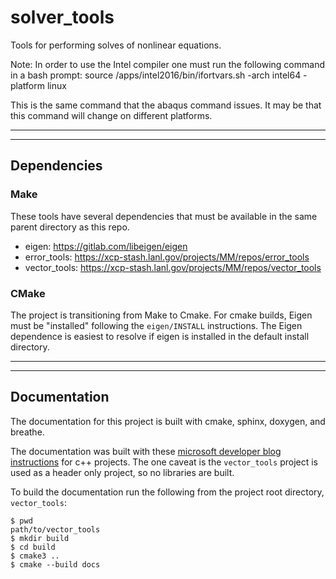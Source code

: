 # solver\_tools

Tools for performing solves of nonlinear equations. 

Note: In order to use the Intel compiler one must run the following command 
in a bash prompt:
source /apps/intel2016/bin/ifortvars.sh -arch intel64 -platform linux

This is the same command that the abaqus command issues. It may be that 
this command will change on different platforms.

---

---

## Dependencies

### Make

These tools have several dependencies that must be available in the same parent
directory as this repo. 

* eigen: https://gitlab.com/libeigen/eigen
* error\_tools: https://xcp-stash.lanl.gov/projects/MM/repos/error_tools
* vector\_tools: https://xcp-stash.lanl.gov/projects/MM/repos/vector_tools

### CMake

The project is transitioning from Make to Cmake. For cmake builds, Eigen must be
"installed" following the ``eigen/INSTALL`` instructions. The Eigen dependence
is easiest to resolve if eigen is installed in the default install directory.

---

---

## Documentation

The documentation for this project is built with cmake, sphinx, doxygen, and
breathe.

The documentation was built with these [microsoft developer blog
instructions](https://devblogs.microsoft.com/cppblog/clear-functional-c-documentation-with-sphinx-breathe-doxygen-cmake/)
for c++ projects. The one caveat is the ``vector_tools`` project is used as a
header only project, so no libraries are built.

To build the documentation run the following from the project root directory,
``vector_tools``:

```
$ pwd
path/to/vector_tools
$ mkdir build
$ cd build
$ cmake3 ..
$ cmake --build docs
```
